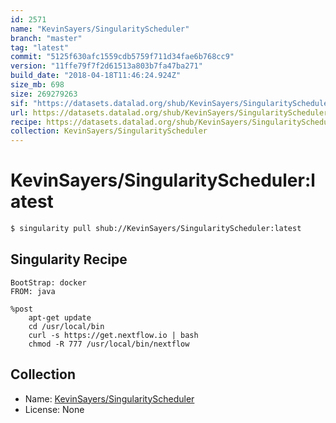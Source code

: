 ```yaml
---
id: 2571
name: "KevinSayers/SingularityScheduler"
branch: "master"
tag: "latest"
commit: "5125f630afc1559cdb5759f711d34fae6b768cc9"
version: "11ffe79f7f2d61513a803b7fa47ba271"
build_date: "2018-04-18T11:46:24.924Z"
size_mb: 698
size: 269279263
sif: "https://datasets.datalad.org/shub/KevinSayers/SingularityScheduler/latest/2018-04-18-5125f630-11ffe79f/11ffe79f7f2d61513a803b7fa47ba271.simg"
url: https://datasets.datalad.org/shub/KevinSayers/SingularityScheduler/latest/2018-04-18-5125f630-11ffe79f/
recipe: https://datasets.datalad.org/shub/KevinSayers/SingularityScheduler/latest/2018-04-18-5125f630-11ffe79f/Singularity
collection: KevinSayers/SingularityScheduler
---
```


# KevinSayers/SingularityScheduler:latest

```bash
$ singularity pull shub://KevinSayers/SingularityScheduler:latest
```

## Singularity Recipe

```singularity
BootStrap: docker
FROM: java

%post
    apt-get update
    cd /usr/local/bin
    curl -s https://get.nextflow.io | bash
    chmod -R 777 /usr/local/bin/nextflow
```

## Collection

 - Name: [KevinSayers/SingularityScheduler](https://github.com/KevinSayers/SingularityScheduler)
 - License: None

